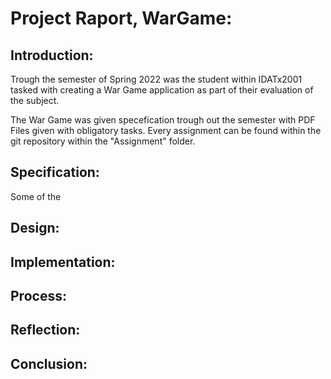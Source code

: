 # Project Raport, WarGame:

## Introduction:
Trough the semester of Spring 2022 was the student within IDATx2001 tasked with creating a War Game application as part of their evaluation of the subject.   

The War Game was given specefication trough out the semester with PDF Files given with obligatory tasks. Every assignment can be found within the git repository within the "Assignment" folder.
## Specification:
Some of the 
## Design:

## Implementation:

## Process:

## Reflection:

## Conclusion:

